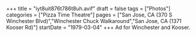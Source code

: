 +++
title = "iyt8uit876t786t8uh.avif"
draft = false
tags = ["Photos"]
categories = ["Pizza Time Theatre"]
pages = ["San Jose, CA (370 S Winchester Blvd)","Winchester Chuck Walkaround","San Jose, CA (1371 Kooser Rd)"]
startDate = "1979-03-04"
+++
Ad for Winchester and Kooser.
